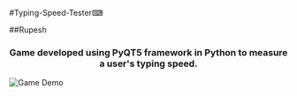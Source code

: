 #Typing-Speed-Tester⌨

##Rupesh 

<h3 align="center">Game developed using PyQT5 framework in Python to measure a user's typing speed.</h3>

![Game Demo](https://user-images.githubusercontent.com/70310510/113542895-de620980-9602-11eb-9a77-15a2d10fd1d0.gif)
